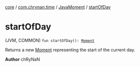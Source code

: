 [core](../../index.md) / [com.chrynan.time](../index.md) / [JavaMoment](index.md) / [startOfDay](./start-of-day.md)

# startOfDay

(JVM, COMMON) `fun startOfDay(): `[`Moment`](../-moment/index.md)

Returns a new [Moment](../-moment/index.md) representing the start of the current day.

**Author**
chRyNaN

